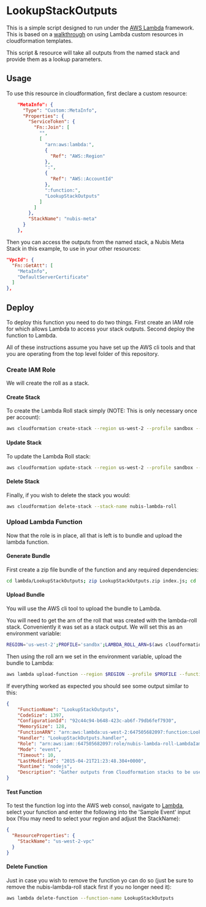 ﻿# LookupStackOutputs

This is a simple script designed to run under the [AWS Lambda](http://aws.amazon.com/lambda/) framework. This is based on a [walkthrough](http://docs.aws.amazon.com/AWSCloudFormation/latest/UserGuide/template-custom-resources-lambda.html) on using Lambda custom resources in cloudformation templates.

This script & resource will take all outputs from the named stack and provide them as a lookup parameters.

## Usage
To use this resource in cloudformation, first declare a custom resource:

```json
    "MetaInfo": {
      "Type": "Custom::MetaInfo",
      "Properties": {
        "ServiceToken": {
          "Fn::Join": [
            "",
            [
              "arn:aws:lambda:",
              {
                "Ref": "AWS::Region"
              },
              ":",
              {
                "Ref": "AWS::AccountId"
              },
              ":function:",
              "LookupStackOutputs"
            ]
          ]
        },
        "StackName": "nubis-meta"
      }
    },
```

Then you can access the outputs from the named stack, a Nubis Meta Stack in this example, to use in your other resources:

```json
"VpcId": {
  "Fn::GetAtt": [
    "MetaInfo",
    "DefaultServerCertificate"
  ]
},
```

## Deploy
To deploy this function you need to do two things. First create an IAM role for which allows Lambda to access your stack outputs. Second deploy the function to Lambda.

All of these instructions assume you have set up the AWS cli tools and that you are operating from the top level folder of this repository.

### Create IAM Role
We will create the roll as a stack.

#### Create Stack
To create the Lambda Roll stack simply (NOTE: This is only necessary once per account):
```bash
aws cloudformation create-stack --region us-west-2 --profile sandbox --stack-name nubis-lambda-roll --template-body file://lambda/lambda-roll.template --capabilities CAPABILITY_IAM
```

#### Update Stack
To update the Lambda Roll stack:
```bash
aws cloudformation update-stack --region us-west-2 --profile sandbox --stack-name nubis-lambda-roll --template-body file://lambda/lambda-roll.template --capabilities CAPABILITY_IAM
```

#### Delete Stack
Finally, if you wish to delete the stack you would:
```bash
aws cloudformation delete-stack --stack-name nubis-lambda-roll
```

### Upload Lambda Function
Now that the role is in place, all that is left is to bundle and upload the lambda function.

#### Generate Bundle
First create a zip file bundle of the function and any required dependencies:
```bash
cd lambda/LookupStackOutputs; zip LookupStackOutputs.zip index.js; cd ../../
```

#### Upload Bundle
You will use the AWS cli tool to upload the bundle to Lambda.

You will need to get the arn of the roll that was created with the lambda-roll stack. Conveniently it was set as a stack output. We will set this as an environment variable:
```bash
REGION='us-west-2';PROFILE='sandbx';LAMBDA_ROLL_ARN=$(aws cloudformation describe-stacks --region $REGION --profile $PROFILE --stack-name nubis-lambda-roll --query 'Stacks[*].Outputs[?OutputKey == `IamRollArn`].OutputValue' --output text)
```

Then using the roll arn we set in the environment variable, upload the bundle to Lambda:
```bash
aws lambda upload-function --region $REGION --profile $PROFILE --function-name LookupStackOutputs --function-zip lambda/LookupStackOutputs/LookupStackOutputs.zip --runtime nodejs --role ${LAMBDA_ROLL_ARN} --handler index.handler --mode event --timeout 10 --memory-size 128 --description 'Gather outputs from Cloudformation stacks to be used in other Cloudformation stacks'
```

If everything worked as expected you should see some output similar to this:
```json
{
    "FunctionName": "LookupStackOutputs",
    "CodeSize": 1397,
    "ConfigurationId": "92c44c94-b648-423c-ab6f-79db6fef7930",
    "MemorySize": 128,
    "FunctionARN": "arn:aws:lambda:us-west-2:647505682097:function:LookupStackOutputs",
    "Handler": "LookupStackOutputs.handler",
    "Role": "arn:aws:iam::647505682097:role/nubis-lambda-roll-LambdaIamRole-15M0SCFBIWYQE",
    "Mode": "event",
    "Timeout": 10,
    "LastModified": "2015-04-21T21:23:48.304+0000",
    "Runtime": "nodejs",
    "Description": "Gather outputs from Cloudformation stacks to be used in other Cloudformation stacks"
}
```
#### Test Function
To test the function log into the AWS web consol, navigate to [Lambda](https://us-west-2.console.aws.amazon.com/lambda/home?region=us-west-2#/functions), select your function and enter the following into the 'Sample Event' input box (You may need to select your region and adjust the StackName):


```json
{
  "ResourceProperties": {
    "StackName": "us-west-2-vpc"
  }
}
```

#### Delete Function
Just in case you wish to remove the function yo can do so (just be sure to remove the nubis-lambda-roll stack first if you no longer need it):
```bash
aws lambda delete-function --function-name LookupStackOutputs
```
